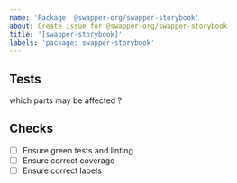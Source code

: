 ```yaml
---
name: 'Package: @swapper-org/swapper-storybook'
about: Create issue for @swapper-org/swapper-storybook
title: '[swapper-storybook]'
labels: 'package: swapper-storybook'
---
```


## Tests

which parts may be affected ?

## Checks

- [ ] Ensure green tests and linting
- [ ] Ensure correct coverage
- [ ] Ensure correct labels

